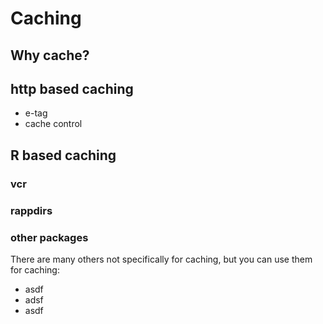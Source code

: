 
# Caching

## Why cache?

## http based caching

* e-tag
* cache control

## R based caching

### vcr

### rappdirs

### other packages

There are many others not specifically for caching, but you can
use them for caching:

* asdf
* adsf
* asdf
